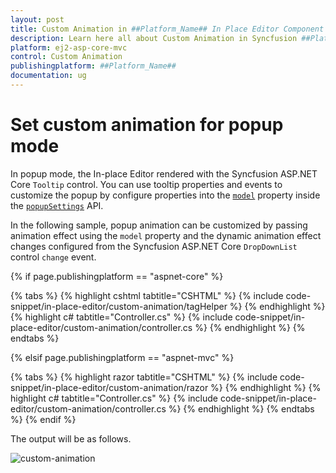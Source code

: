 ```yaml
---
layout: post
title: Custom Animation in ##Platform_Name## In Place Editor Component
description: Learn here all about Custom Animation in Syncfusion ##Platform_Name## In Place Editor component and more.
platform: ej2-asp-core-mvc
control: Custom Animation
publishingplatform: ##Platform_Name##
documentation: ug
---
```



# Set custom animation for popup mode

In popup mode, the In-place Editor rendered with the Syncfusion ASP.NET Core `Tooltip` control. You can use tooltip properties and events to customize the popup by configure properties into the [`model`](https://help.syncfusion.com/cr/aspnetcore-js2/Syncfusion.EJ2.InPlaceEditor.InPlaceEditor.html#Syncfusion_EJ2_InPlaceEditor_InPlaceEditor_Model) property inside the [`popupSettings`](https://help.syncfusion.com/cr/aspnetcore-js2/Syncfusion.EJ2.InPlaceEditor.InPlaceEditor.html#Syncfusion_EJ2_InPlaceEditor_InPlaceEditor_PopupSettings) API.

In the following sample, popup animation can be customized by passing animation effect using the `model` property and the dynamic animation effect changes configured from the Syncfusion ASP.NET Core `DropDownList` control `change` event.

{% if page.publishingplatform == "aspnet-core" %}

{% tabs %}
{% highlight cshtml tabtitle="CSHTML" %}
{% include code-snippet/in-place-editor/custom-animation/tagHelper %}
{% endhighlight %}
{% highlight c# tabtitle="Controller.cs" %}
{% include code-snippet/in-place-editor/custom-animation/controller.cs %}
{% endhighlight %}
{% endtabs %}

{% elsif page.publishingplatform == "aspnet-mvc" %}

{% tabs %}
{% highlight razor tabtitle="CSHTML" %}
{% include code-snippet/in-place-editor/custom-animation/razor %}
{% endhighlight %}
{% highlight c# tabtitle="Controller.cs" %}
{% include code-snippet/in-place-editor/custom-animation/controller.cs %}
{% endhighlight %}
{% endtabs %}
{% endif %}



The output will be as follows.

![custom-animation](../../in-place-editor/images/custom-animation.PNG)